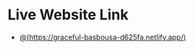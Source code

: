 # Live Website Link

- [@(https://graceful-basbousa-d625fa.netlify.app/)]((https://graceful-basbousa-d625fa.netlify.app/)) 
